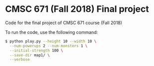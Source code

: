 # CMSC 671 (Fall 2018) Final project

Code for the final project of CMSC 671 course (Fall 2018)

To run the code, use the following command:
```bash
$ python play.py --height 10 --width 10 \
  --num-powerups 2 --num-monsters 1 \
  --initial-strength 100 \
  --save-dir map1/ \
  --verbose
```